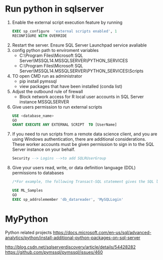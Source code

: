 # Run python in sqlserver
1. Enable the external script execution feature by running
    ```sql
    EXEC sp_configure  'external scripts enabled', 1
    RECONFIGURE WITH OVERRIDE
    ```
2. Restart the server.
    Ensure SQL Server Launchpad service avaliable
3. config python path to enviroment variables
    + C:\Program Files\Microsoft SQL Server\MSSQL14.MSSQLSERVER\PYTHON_SERVICES
    + C:\Program Files\Microsoft SQL Server\MSSQL14.MSSQLSERVER\PYTHON_SERVICES\Scripts
4. TO open CMD run as administrator
    + pip install pymssql
    + view packages that have been installed (conda list)
5. Adjust the outbound rule of firewall
    + Block network access for R local user accounts in SQL Server instance MSSQLSERVER
6. Give users permission to run external scripts
    ```sql
    USE <database_name>
    GO
    GRANT EXECUTE ANY EXTERNAL SCRIPT  TO [UserName]
    ```
7. If you need to run scripts from a remote data        science client, and you are using Windows           authentication, there are additional                considerations. These worker accounts must be       given permission to sign in to the SQL Server       instance on your behalf.
    ```SQL
    Security --> Logins -->to add SQLRUserGroup
    ```
8. Give your users read, write, or data definition      language (DDL) permissions to databases
    ```sql
    /*For example, the following Transact-SQL statement gives the SQL login MySQLLogin the rights to run T-SQL queries in the ML_Samples database. To run this statement, the SQL login must already exist in the security context of the server.*/
    
    USE ML_Samples
    GO
    EXEC sp_addrolemember 'db_datareader', 'MySQLLogin'
    ```
# MyPython
Python related projects
https://docs.microsoft.com/en-us/sql/advanced-analytics/python/install-additional-python-packages-on-sql-server

http://blog.csdn.net/sqlserverdiscovery/article/details/54428282
https://github.com/pymssql/pymssql/issues/460
